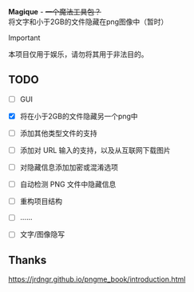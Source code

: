 **Magique** - ~~一个魔法工具包？~~ 将文字和小于2GB的文件隐藏在png图像中（暂时）

> [!IMPORTANT]
> 本项目仅用于娱乐，请勿将其用于非法目的。

## TODO

- [ ] GUI

- [x] 将在小于2GB的文件隐藏另一个png中

- [ ] 添加其他类型文件的支持

- [ ] 添加对 URL 输入的支持，以及从互联网下载图片

- [ ] 对隐藏信息添加加密或混淆选项

- [ ] 自动检测 PNG 文件中隐藏信息

- [ ] 重构项目结构

- [ ] ......

- [ ] 文字/图像隐写

## Thanks

https://jrdngr.github.io/pngme_book/introduction.html
